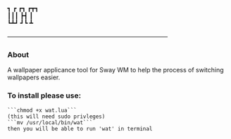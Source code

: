 
┓ ┏ ┏┓ ┏┳┓   
┃┃┃ ┣┫  ┃     
┗┻┛ ┛┗  ┻     
  
——————————————————————————  
### About
A wallpaper applicance tool for Sway WM
to help the process of switching wallpapers easier.

### To install please use:  
    ```chmod +x wat.lua```
    (this will need sudo privleges)
    ```mv /usr/local/bin/wat```
    then you will be able to run 'wat' in terminal
